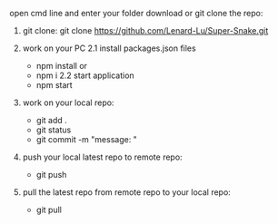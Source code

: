 open cmd line and enter your folder
download or git clone the repo:
1. git clone:
	git clone https://github.com/Lenard-Lu/Super-Snake.git

2. work on your PC
  2.1 install packages.json files
    -  npm install     or  
    -  npm i
  2.2 start application
	-  npm start
3. work on your local repo: 
	-	git add .
	-	git status
	-	git commit -m "message: "
4. push your local latest repo to remote repo: 
	-	git push
5. pull the latest repo from remote repo to your local repo:
	-	git pull
	  
	  
   
  
